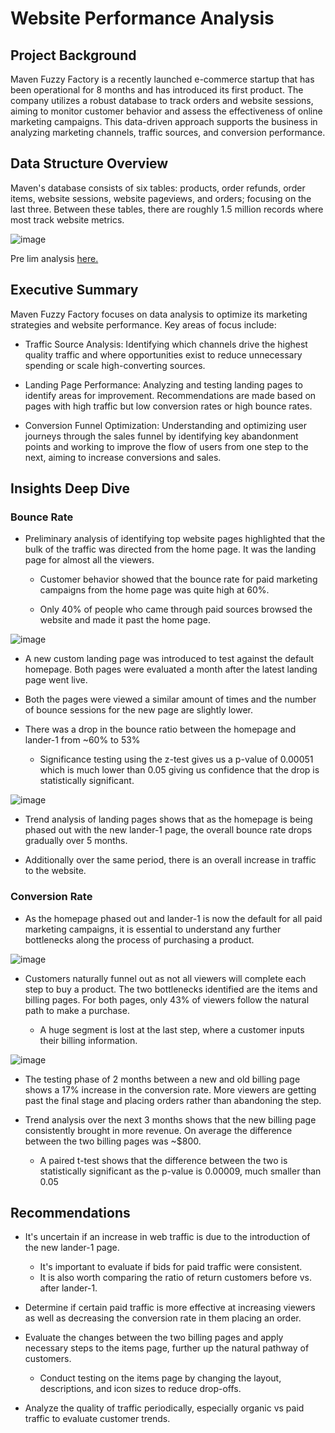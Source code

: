 # Website Performance Analysis

## Project Background

Maven Fuzzy Factory is a recently launched e-commerce startup that has been operational for 8 months and has introduced its first product. The company utilizes a robust database to track orders and website sessions, aiming to monitor customer behavior and assess the effectiveness of online marketing campaigns. This data-driven approach supports the business in analyzing marketing channels, traffic sources, and conversion performance.

## Data Structure Overview
Maven's database consists of six tables: products, order refunds, order items, website sessions, website pageviews, and orders; focusing on the last three. Between these tables, there are roughly 1.5 million records where most track website metrics.

![image](https://github.com/user-attachments/assets/8928cef5-7579-4f22-8583-261bc8b530c6)

Pre lim analysis [here.](https://github.com/ziyaanrupani/project_website_analysis/blob/main/sql_scripts/preliminary_analysis.sql)

## Executive Summary

Maven Fuzzy Factory focuses on data analysis to optimize its marketing strategies and website performance. 
Key areas of focus include:
* Traffic Source Analysis: Identifying which channels drive the highest quality traffic and where opportunities exist to reduce unnecessary spending or scale high-converting sources.

* Landing Page Performance: Analyzing and testing landing pages to identify areas for improvement. Recommendations are made based on pages with high traffic but low conversion rates or high bounce rates.

* Conversion Funnel Optimization: Understanding and optimizing user journeys through the sales funnel by identifying key abandonment points and working to improve the flow of users from one step to the next, aiming to increase conversions and sales.

## Insights Deep Dive

### Bounce Rate

* Preliminary analysis of identifying top website pages highlighted that the bulk of the traffic was directed from the home page. It was the landing page for almost all the viewers.
  
  * Customer behavior showed that the bounce rate for paid marketing campaigns from the home page was quite high at 60%.
    
  *  Only 40% of people who came through paid sources browsed the website and made it past the home page.

![image](https://github.com/user-attachments/assets/1b432597-08cf-4776-b976-66c95ee867f8)

* A new custom landing page was introduced to test against the default homepage. Both pages were evaluated a month after the latest landing page went live.

* Both the pages were viewed a similar amount of times and the number of bounce sessions for the new page are slightly lower.

* There was a drop in the bounce ratio between the homepage and lander-1 from ~60% to 53%
  
  * Significance testing using the z-test gives us a p-value of 0.00051 which is much lower than 0.05 giving us confidence that the drop is statistically significant.

![image](https://github.com/user-attachments/assets/0e551f96-c139-4200-8b40-89198fe32a95)

* Trend analysis of landing pages shows that as the homepage is being phased out with the new lander-1 page, the overall bounce rate drops gradually over 5 months.

* Additionally over the same period, there is an overall increase in traffic to the website.

### Conversion Rate

* As the homepage phased out and lander-1 is now the default for all paid marketing campaigns, it is essential to understand any further bottlenecks along the process of purchasing a product.

![image](https://github.com/user-attachments/assets/c50d98ec-4f18-4179-8958-7e0ecf4123ed)

* Customers naturally funnel out as not all viewers will complete each step to buy a product. The two bottlenecks identified are the items and billing pages. For both pages, only 43% of viewers follow the natural path to make a purchase.

  * A huge segment is lost at the last step, where a customer inputs their billing information.

![image](https://github.com/user-attachments/assets/707c228a-0e03-415b-b651-ee58353ab45a)

* The testing phase of 2 months between a new and old billing page shows a 17% increase in the conversion rate. More viewers are getting past the final stage and placing orders rather than abandoning the step.
         
* Trend analysis over the next 3 months shows that the new billing page consistently brought in more revenue. On average the difference between the two billing pages was ~$800.
    *   A paired t-test shows that the difference between the two is statistically significant as the p-value is 0.00009, much smaller than 0.05


## Recommendations

* It's uncertain if an increase in web traffic is due to the introduction of the new lander-1 page.
    * It's important to evaluate if bids for paid traffic were consistent.
    * It is also worth comparing the ratio of return customers before vs. after lander-1.

* Determine if certain paid traffic is more effective at increasing viewers as well as decreasing the conversion rate in them placing an order. 

*  Evaluate the changes between the two billing pages and apply necessary steps to the items page, further up the natural pathway of customers.
    *  Conduct testing on the items page by changing the layout, descriptions, and icon sizes to reduce drop-offs.

 * Analyze the quality of traffic periodically, especially organic vs paid traffic to evaluate customer trends. 














